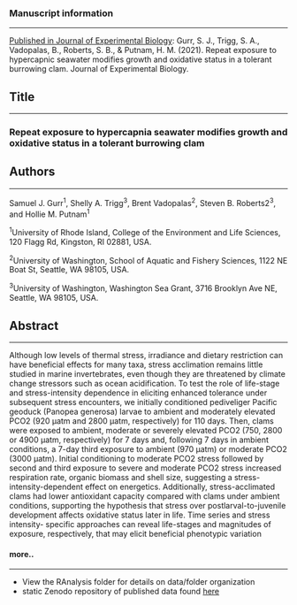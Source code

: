 ### Manuscript information
---

[Published in Journal of Experimental Biology](https://pubmed.ncbi.nlm.nih.gov/34027545/): Gurr, S. J., Trigg, S. A., Vadopalas, B., Roberts, S. B., & Putnam, H. M. (2021). Repeat exposure to hypercapnic seawater modifies growth and oxidative status in a tolerant burrowing clam. Journal of Experimental Biology.


## Title
---

### Repeat exposure to hypercapnia seawater modifies growth and oxidative status in a tolerant burrowing clam

## Authors
---
Samuel J. Gurr<sup>1</sup>, Shelly A. Trigg<sup>3</sup>, Brent Vadopalas<sup>2</sup>, Steven B. Roberts2<sup>3</sup>, and Hollie M. Putnam<sup>1</sup>

<sup>1</sup>University of Rhode Island, College of the Environment and Life Sciences, 120 Flagg Rd, Kingston, RI 02881, USA.

 <sup>2</sup>University of Washington, School of Aquatic and Fishery Sciences, 1122 NE Boat St, Seattle, WA 98105, USA.

<sup>3</sup>University of Washington, Washington Sea Grant, 3716 Brooklyn Ave NE, Seattle, WA 98105, USA.


## Abstract
---

Although low levels of thermal stress, irradiance and dietary restriction can have beneficial effects for many taxa, stress acclimation remains little studied in marine invertebrates, even though they are threatened by climate change stressors such as ocean acidification. To test the role of life-stage and stress-intensity dependence in eliciting enhanced tolerance under subsequent stress encounters, we initially conditioned pediveliger Pacific geoduck (Panopea generosa) larvae to ambient and moderately elevated PCO2 (920 µatm and 2800 µatm, respectively) for 110 days. Then, clams were exposed to ambient, moderate or severely elevated PCO2 (750, 2800 or 4900 µatm, respectively) for 7 days and, following 7 days in ambient conditions, a 7-day third exposure to ambient (970 µatm) or moderate PCO2 (3000 µatm). Initial conditioning to moderate PCO2 stress followed by second and third exposure to severe and moderate PCO2 stress increased respiration rate, organic biomass and shell size, suggesting a stress-intensity-dependent effect on energetics. Additionally, stress-acclimated clams had lower antioxidant capacity compared with clams under ambient conditions, supporting the hypothesis that stress over postlarval-to-juvenile development affects oxidative status later in life. Time series and stress intensity- specific approaches can reveal life-stages and magnitudes of exposure, respectively, that may elicit beneficial phenotypic variation

#### more..
---

- View the RAnalysis folder for details on data/folder organization
- static Zenodo repository of published data found [here](https://zenodo.org/record/3903019)
